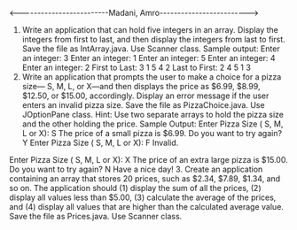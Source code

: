 <-------------------------Madani, Amro------------------------->

1. Write an application that can hold five integers in an array. Display the
integers from first to last, and then display the integers from last to first. Save
the file as IntArray.java. Use Scanner class.
Sample output:
Enter an integer: 3
Enter an integer: 1
Enter an integer: 5
Enter an integer: 4
Enter an integer: 2
First to Last: 3 1 5 4 2
Last to First: 2 4 5 1 3
2. Write an application that prompts the user to make a choice for a pizza
size— S, M, L, or X—and then displays the price as $6.99, $8.99, $12.50, or
$15.00, accordingly. Display an error message if the user enters an invalid
pizza size. Save the file as PizzaChoice.java. Use JOptionPane class. Hint: Use
two separate arrays to hold the pizza size and the other holding the price.
Sample Output:
Enter Pizza Size ( S, M, L or X):
S
The price of a small pizza is $6.99.
Do you want to try again?
Y
Enter Pizza Size ( S, M, L or X):
F
Invalid.

Enter Pizza Size ( S, M, L or X):
X
The price of an extra large pizza is $15.00. Do you want to try again?
N
Have a nice day!
3. Create an application containing an array that stores 20 prices, such as
$2.34, $7.89, $1.34, and so on. The application should (1) display the sum of all
the prices, (2) display all values less than $5.00, (3) calculate the average of
the prices, and (4) display all values that are higher than the calculated
average value. Save the file as Prices.java. Use Scanner class. 
